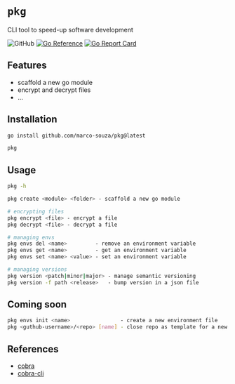 # `pkg`

CLI tool to speed-up software development

![GitHub](https://img.shields.io/badge/github-%23121011.svg?style=for-the-badge&logo=github&logoColor=white)
[![Go Reference](https://pkg.go.dev/badge/github.com/marco-souza/pkg.svg)](https://pkg.go.dev/github.com/marco-souza/pkg)
[![Go Report Card](https://goreportcard.com/badge/github.com/marco-souza/pkg)](https://goreportcard.com/report/github.com/marco-souza/pkg)

## Features

- scaffold a new go module
- encrypt and decrypt files
- ...

## Installation

```bash
go install github.com/marco-souza/pkg@latest

pkg
```

## Usage

```bash
pkg -h

pkg create <module> <folder> - scaffold a new go module

# encrypting files
pkg encrypt <file> - encrypt a file
pkg decrypt <file> - decrypt a file

# managing envs
pkg envs del <name>         - remove an environment variable
pkg envs get <name>         - get an environment variable
pkg envs set <name> <value> - set an environment variable

# managing versions
pkg version <patch|minor|major> - manage semantic versioning
pkg version -f path <release>   - bump version in a json file
```

## Coming soon

```bash
pkg envs init <name>                - create a new environment file
pkg <guthub-username>/<repo> [name] - close repo as template for a new [name] project (like degit)
```

## References

- [cobra](https://github.com/spf13/cobra)
- [cobra-cli](https://github.com/spf13/cobra-cli)

